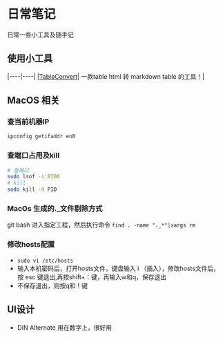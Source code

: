 # 日常笔记

日常一些小工具及随手记

## 使用小工具

|----|----|
|[TableConvert](https://tableconvert.com/html-to-markdown)| 一款table html 转 markdown table 的工具！|

## MacOS 相关

### 查当前机器IP

```sh
ipconfig getifaddr en0
```

### 查端口占用及kill

```sh
# 查端口
sudo lsof -i:8300
# kill
sudo kill -9 PID
```

### MacOs 生成的._文件剔除方式

git bash 进入指定工程，然后执行命令 `find . -name "._*"|xargs rm`

### 修改hosts配置

-  `sudo vi /etc/hosts`
-  输入本机密码后，打开hosts文件，键盘输入 i （插入），修改hosts文件后，按 esc 键退出,再按shift+：键，再输入w和q，保存退出
-  不保存退出，则按q和！键

## UI设计

- DIN Alternate 用在数字上，很好用